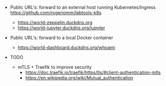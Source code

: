    * Public URL's: forward to an external host running Kubernetes/Ingress https://github.com/rogeriomm/labtools-k8s
      * https://world-zeppelin.duckdns.org
      * https://world-jupyter.duckdns.org/jupyter

   * Public URL's: forward to a local Docker container
      * https://world-dashboard.duckdns.org/whoami
      
   * TODO
      * mTLS + Traefik to improve security
         * https://doc.traefik.io/traefik/https/tls/#client-authentication-mtls
         * https://en.wikipedia.org/wiki/Mutual_authentication
